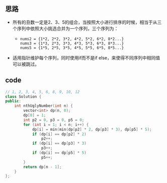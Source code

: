 ## 思路

* 所有的丑数一定是2、3、5的组合，当按照大小进行排序的时候，相当于从三个序列中依照大小挑选合并为一个序列，三个序列为：

  * ```
    nums2 = {1*2, 2*2, 3*2, 4*2, 5*2, 6*2, 8*2...}
    nums3 = {1*3, 2*3, 3*3, 4*3, 5*3, 6*3, 8*3...}
    nums5 = {1*5, 2*5, 3*5, 4*5, 5*5, 6*5, 8*5...}
    ```

* 适用指针维护每个序列，同时使用if而不是if else，来使得不同序列中相同值可以被跳过。

## code

```cpp
// 1, 2, 3, 4, 5, 6, 8, 9, 10, 12
class Solution {
public:
	int nthUglyNumber(int n) {
		vector<int> dp(n, 0);
		dp[0] = 1;
		int p2 = 0, p3 = 0, p5 = 0;
		for (int i = 1; i < n; i++) {
			dp[i] = min(min(dp[p2] * 2, dp[p3] * 3), dp[p5] * 5);
			if (dp[i] == dp[p2] * 2)
				p2++;
			if (dp[i] == dp[p3] * 3)
				p3++;
			if (dp[i] == dp[p5] * 5)
				p5++;
		}
		return dp[n - 1];
	}
};
```

